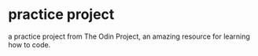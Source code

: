 # practice project
 a practice project from The Odin Project, an amazing resource for learning how to code.

 
